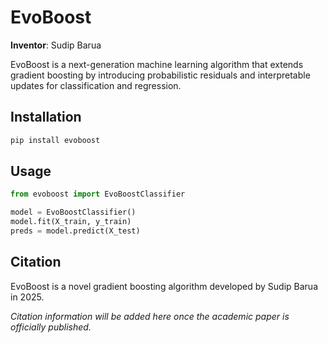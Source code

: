 # EvoBoost

**Inventor**: Sudip Barua

EvoBoost is a next-generation machine learning algorithm that extends gradient boosting by introducing probabilistic residuals and interpretable updates for classification and regression.

## Installation

```bash
pip install evoboost
```

## Usage

```python
from evoboost import EvoBoostClassifier

model = EvoBoostClassifier()
model.fit(X_train, y_train)
preds = model.predict(X_test)
```

## Citation

EvoBoost is a novel gradient boosting algorithm developed by Sudip Barua in 2025.

*Citation information will be added here once the academic paper is officially published.*
